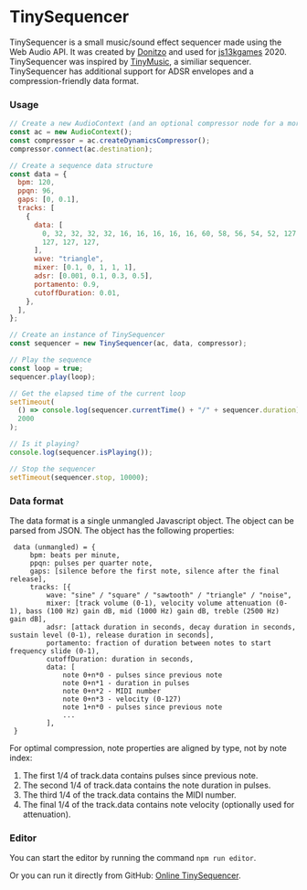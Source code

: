 # TinySequencer

TinySequencer is a small music/sound effect sequencer made using the Web Audio API. It was created by [Donitzo](https://github.com/Donitzo/tinysequencer.js) and used for [js13kgames](https://js13kgames.com/) 2020. TinySequencer was inspired by [TinyMusic](https://github.com/kevincennis/TinyMusic), a similiar sequencer. TinySequencer has additional support for ADSR envelopes and a compression-friendly data format.

### Usage

```javascript
// Create a new AudioContext (and an optional compressor node for a more level sound)
const ac = new AudioContext();
const compressor = ac.createDynamicsCompressor();
compressor.connect(ac.destination);

// Create a sequence data structure
const data = {
  bpm: 120,
  ppqn: 96,
  gaps: [0, 0.1],
  tracks: [
    {
      data: [
        0, 32, 32, 32, 32, 16, 16, 16, 16, 16, 60, 58, 56, 54, 52, 127, 127,
        127, 127, 127,
      ],
      wave: "triangle",
      mixer: [0.1, 0, 1, 1, 1],
      adsr: [0.001, 0.1, 0.3, 0.5],
      portamento: 0.9,
      cutoffDuration: 0.01,
    },
  ],
};

// Create an instance of TinySequencer
const sequencer = new TinySequencer(ac, data, compressor);

// Play the sequence
const loop = true;
sequencer.play(loop);

// Get the elapsed time of the current loop
setTimeout(
  () => console.log(sequencer.currentTime() + "/" + sequencer.duration),
  2000
);

// Is it playing?
console.log(sequencer.isPlaying());

// Stop the sequencer
setTimeout(sequencer.stop, 10000);
```

### Data format

The data format is a single unmangled Javascript object. The object can be parsed from JSON. The object has the following properties:

```
 data (unmangled) = {
     bpm: beats per minute,
     ppqn: pulses per quarter note,
     gaps: [silence before the first note, silence after the final release],
     tracks: [{
         wave: "sine" / "square" / "sawtooth" / "triangle" / "noise",
         mixer: [track volume (0-1), velocity volume attenuation (0-1), bass (100 Hz) gain dB, mid (1000 Hz) gain dB, treble (2500 Hz) gain dB],
         adsr: [attack duration in seconds, decay duration in seconds, sustain level (0-1), release duration in seconds],
         portamento: fraction of duration between notes to start frequency slide (0-1),
         cutoffDuration: duration in seconds,
         data: [
             note 0+n*0 - pulses since previous note
             note 0+n*1 - duration in pulses
             note 0+n*2 - MIDI number
             note 0+n*3 - velocity (0-127)
             note 1+n*0 - pulses since previous note
             ...
         ],
 }
```

For optimal compression, note properties are aligned by type, not by note index:

1. The first 1/4 of track.data contains pulses since previous note.
2. The second 1/4 of track.data contains the note duration in pulses.
3. The third 1/4 of the track.data contains the MIDI number.
4. The final 1/4 of the track.data contains note velocity (optionally used for attenuation).

### Editor

You can start the editor by running the command `npm run editor`.

Or you can run it directly from GitHub: [Online TinySequencer](https://htmlpreview.github.io/?https://github.com/felladrin/tinysequencer/blob/master/editor/index.html).
